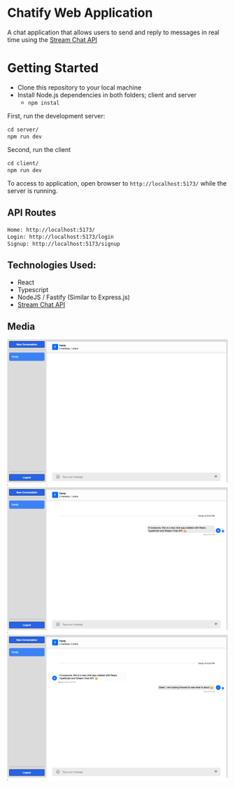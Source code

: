 # Chatify Web Application

A chat application that allows users to send and reply to messages in real time using the [Stream Chat API](https://getstream.io/chat/)

# Getting Started

- Clone this repository to your local machine
- Install Node.js dependencies in both folders; client and server
  - `npm instal`

First, run the development server:

```
cd server/
npm run dev
```

Second, run the client

```
cd client/
npm run dev
```

To access to application, open browser to `http://localhost:5173/` while the server is running.

## API Routes

```
Home: http://localhost:5173/
Login: http://localhost:5173/login
Signup: http://localhost:5173/signup
```

## Technologies Used:

- React
- Typescript
- NodeJS / Fastify (Similar to Express.js)
- [Stream Chat API](https://getstream.io/chat/)

## Media

![Chat](./media/chat.png)
![New Chat](./media/chat-1.png)
![Family Chat](./media/chat-2.png)
